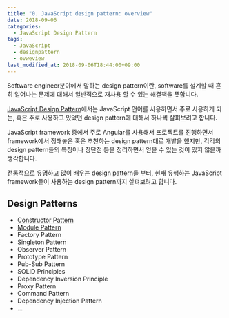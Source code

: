 ```yaml
---
title: "0. JavaScript design pattern: overview"
date: 2018-09-06
categories:
  - JavaScript Design Pattern
tags:
  - JavaScript
  - designpattern
  - ovweview
last_modified_at: 2018-09-06T18:44:00+09:00
---
```


Software engineer분야에서 말하는 design pattern이란, software를 설계할 때 흔히 일어나는 문제에 대해서 일반적으로 재사용 할 수 있는 해결책을 뜻합니다.

[JavaScript Design Pattern]()에서는 JavaScript 언어를 사용하면서 주로 사용하게 되는, 혹은 주로 사용하고 있었던 design pattern에 대해서 하나씩 살펴보려고 합니다.

JavaScript framework 중에서 주로 Angular를 사용해서 프로젝트를 진행하면서 framework에서 정해놓은 혹은 추천하는 design pattern대로 개발을 했지만, 각각의 design pattern들의 특징이나 장단점 등을 정리하면서 얻을 수 있는 것이 있지 않을까 생각합니다.

전통적으로 유명하고 많이 배우는 design pattern들 부터, 현재 유행하는 JavaScript framework들이 사용하는 design pattern까지 살펴보려고 합니다.

## Design Patterns
* [Constructor Pattern]({{site.baseurl}}/javascript_design_pattern/1-constructor)
* [Module Pattern]({{site.baseurl}}/javascript_design_pattern/2-module)
* Factory Pattern
* Singleton Pattern
* Observer Pattern
* Prototype Pattern
* Pub-Sub Pattern
* SOLID Principles
* Dependency Inversion Principle
* Proxy Pattern
* Command Pattern
* Dependency Injection Pattern
* ...